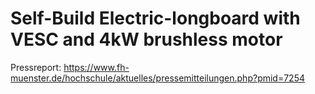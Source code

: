 # Self-Build Electric-longboard with VESC and 4kW brushless motor

Pressreport: https://www.fh-muenster.de/hochschule/aktuelles/pressemitteilungen.php?pmid=7254
